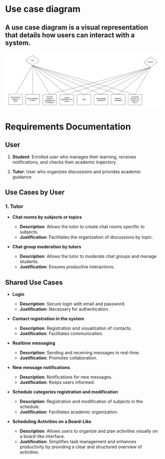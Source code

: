 # Use case diagram 
## A use case diagram is a visual representation that details how users can interact with a system.

![Use case diagram ](https://github.com/Chayy80/Repostorio-Equipo-3/blob/FIS_%233_ProjectMA/Resources%20&%20Assets/Untitled%20Diagram%20(1).png?raw=true)

# Requirements Documentation

## User

1. **Student**: Enrolled user who manages their learning, receives notifications, and checks their academic trajectory.

2. **Tutor**: User who organizes discussions and provides academic guidance.

## Use Cases by User

### 1. Tutor

- **Chat rooms by subjects or topics**
  - **Description**: Allows the tutor to create chat rooms specific to subjects.
  - **Justification**: Facilitates the organization of discussions by topic.

- **Chat group moderation by tutors**
  - **Description**: Allows the tutor to moderate chat groups and manage students.
  - **Justification**: Ensures productive interactions.


## Shared Use Cases

- **Login**
  - **Description**: Secure login with email and password.
  - **Justification**: Necessary for authentication.

- **Contact registration in the system**
  - **Description**: Registration and visualization of contacts.
  - **Justification**: Facilitates communication.

- **Realtime messaging**
  - **Description**: Sending and receiving messages in real-time.
  - **Justification**: Promotes collaboration.

- **New message notifications**
  - **Description**: Notifications for new messages.
  - **Justification**: Keeps users informed.

- **Schedule categories registration and modification**
  - **Description**: Registration and modification of subjects in the schedule.
  - **Justification**: Facilitates academic organization.
 
- **Scheduling Activities on a Board-Like**
  - **Description**: Allows users to organize and plan activities visually on a board-like interface.
  - **Justification**: Simplifies task management and enhances productivity by providing a clear and structured overview of activities.
